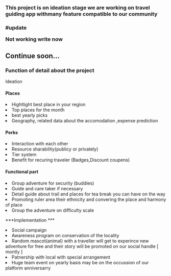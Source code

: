 <h3>This project is on ideation stage we are working on travel guiding app withmany feature compatible to our community

 <h3>#update
<p>Not working write now</p>

<h2>Continue soon...</h2>

<h3>Function of  detail about the project</h3>

<bold>Ideation</bold>


<h4>Places</h4>

 <li>Hightlight best place in your region</li>
 <li>Top places for the month</li>
<li>best yearly picks</li>
<li>Geography, related data about the accomodation ,expense prediction </li>


<h4>Perks</h4>
<li>Interaction with each other</li>
<li>Resource sharability(publicy or privately)</li>
<li>Tier system </li>
<li>Benefit for recuring traveler (Badges,Discount coupens) </li>

<h4>Functional part</h4>

<li>Group adventure for security (buddies)</li>
<li>Guide and care taker if necessary</li>
<li>Detail guide about trail and places for tea break  you can have on the way</li>
<li>Promoting ruler area their ethnicity and convering the place and harmony of place</li>
<li>Group the adventure on difficulty scale</li>


***Implementation ***

<li>Social campaign </li>
<li>Awareness program on conservation of the locality </li>
<li>Random mascot(animal) with a traveller will get to experince new adventure for free and their story will be promoted on our social handle [ montly ]
</li>
<li>Patnership with local with special arrangement</li>
<li>Huge team event on yearly basis may be on the occussion of our platform anniversarry</li>

